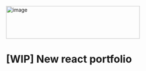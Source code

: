 <img width="366" height="90" alt="image" src="https://github.com/user-attachments/assets/1c39606d-fc78-4d94-8672-d45bbcd3d388" />

# [WIP] New react portfolio 
